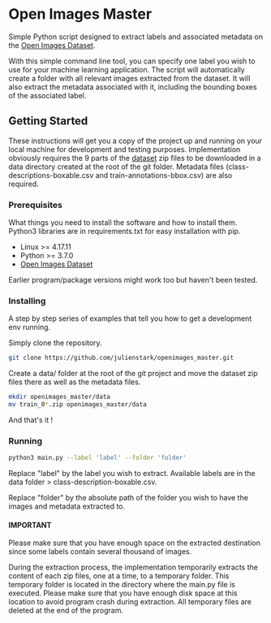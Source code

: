 # Open Images Master

Simple Python script designed to extract labels and associated metadata on the [Open Images Dataset](https://storage.googleapis.com/openimages/web/index.html).

With this simple command line tool, you can specify one label you wish to use for your machine learning application. The script will automatically create a folder with all relevant images extracted from the dataset. It will also extract the metadata associated with it, including the bounding boxes of the associated label.

## Getting Started

These instructions will get you a copy of the project up and running on your local machine for development and testing purposes. Implementation obviously requires the 9 parts of the [dataset](https://storage.googleapis.com/openimages/web/index.html) zip files to be downloaded in a data directory created at the root of the git folder. Metadata files (class-descriptions-boxable.csv and train-annotations-bbox.csv) are also required.

### Prerequisites

What things you need to install the software and how to install them. Python3 libraries are in requirements.txt for easy installation with pip.

- Linux >= 4.17.11
- Python >= 3.7.0
- [Open Images Dataset](https://storage.googleapis.com/openimages/web/index.html)

Earlier program/package versions might work too but haven't been tested.

### Installing

A step by step series of examples that tell you how to get a development env running.

Simply clone the repository.

```bash
git clone https://github.com/julienstark/openimages_master.git
```

Create a data/ folder at the root of the git project and move the dataset zip files there as well as the metadata files.

```bash
mkdir openimages_master/data
mv train_0*.zip openimages_master/data
```

And that's it !

### Running

```bash
python3 main.py --label 'label' --folder 'folder'
```

Replace "label" by the label you wish to extract. Available labels are in the data folder > class-description-boxable.csv.

Replace "folder" by the absolute path of the folder you wish to have the images and metadata extracted to.

#### IMPORTANT

Please make sure that you have enough space on the extracted destination since some labels contain several thousand of images.

During the extraction process, the implementation temporarily extracts the content of each zip files, one at a time, to a temporary folder. This temporary folder is located in the directory where the main.py file is executed. Please make sure that you have enough disk space at this location to avoid program crash during extraction. All temporary files are deleted at the end of the program.

